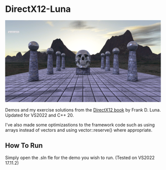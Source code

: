 # DirectX12-Luna
![SSAO Demo](Images/SSAO-Demo.png)


Demos and my exercise solutions from the [DirectX12 book](https://d3dcoder.net/d3d12.htm) by Frank D. Luna. Updated for VS2022 and C++ 20.

I've also made some optimizastions to the framework code such as using arrays instead of vectors and using vector::reserve() where appropriate.

## How To Run
Simply open the .sln fle for the demo you wish to run. (Tested on VS2022 17.11.2)

